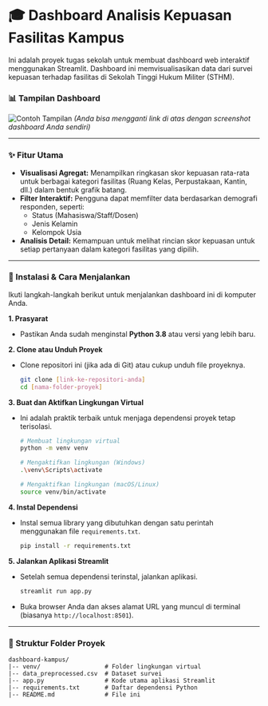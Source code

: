 # 🎓 Dashboard Analisis Kepuasan Fasilitas Kampus

Ini adalah proyek tugas sekolah untuk membuat dashboard web interaktif menggunakan Streamlit. Dashboard ini memvisualisasikan data dari survei kepuasan terhadap fasilitas di Sekolah Tinggi Hukum Militer (STHM).

### 📊 Tampilan Dashboard

![Contoh Tampilan](https://i.imgur.com/8aZ3A1p.png)
_(Anda bisa mengganti link di atas dengan screenshot dashboard Anda sendiri)_

---

### ✨ Fitur Utama

- **Visualisasi Agregat:** Menampilkan ringkasan skor kepuasan rata-rata untuk berbagai kategori fasilitas (Ruang Kelas, Perpustakaan, Kantin, dll.) dalam bentuk grafik batang.
- **Filter Interaktif:** Pengguna dapat memfilter data berdasarkan demografi responden, seperti:
  - Status (Mahasiswa/Staff/Dosen)
  - Jenis Kelamin
  - Kelompok Usia
- **Analisis Detail:** Kemampuan untuk melihat rincian skor kepuasan untuk setiap pertanyaan dalam kategori fasilitas yang dipilih.

---

### 🚀 Instalasi & Cara Menjalankan

Ikuti langkah-langkah berikut untuk menjalankan dashboard ini di komputer Anda.

**1. Prasyarat**

- Pastikan Anda sudah menginstal **Python 3.8** atau versi yang lebih baru.

**2. Clone atau Unduh Proyek**

- Clone repositori ini (jika ada di Git) atau cukup unduh file proyeknya.
  ```bash
  git clone [link-ke-repositori-anda]
  cd [nama-folder-proyek]
  ```

**3. Buat dan Aktifkan Lingkungan Virtual**

- Ini adalah praktik terbaik untuk menjaga dependensi proyek tetap terisolasi.

  ```bash
  # Membuat lingkungan virtual
  python -m venv venv

  # Mengaktifkan lingkungan (Windows)
  .\venv\Scripts\activate

  # Mengaktifkan lingkungan (macOS/Linux)
  source venv/bin/activate
  ```

**4. Instal Dependensi**

- Instal semua library yang dibutuhkan dengan satu perintah menggunakan file `requirements.txt`.
  ```bash
  pip install -r requirements.txt
  ```

**5. Jalankan Aplikasi Streamlit**

- Setelah semua dependensi terinstal, jalankan aplikasi.
  ```bash
  streamlit run app.py
  ```
- Buka browser Anda dan akses alamat URL yang muncul di terminal (biasanya `http://localhost:8501`).

---

### 📁 Struktur Folder Proyek

```
dashboard-kampus/
|-- venv/                  # Folder lingkungan virtual
|-- data_preprocessed.csv  # Dataset survei
|-- app.py                 # Kode utama aplikasi Streamlit
|-- requirements.txt       # Daftar dependensi Python
|-- README.md              # File ini
```
